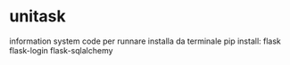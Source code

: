 # unitask
information system code
per runnare installa da terminale pip install:
flask 
flask-login 
flask-sqlalchemy
